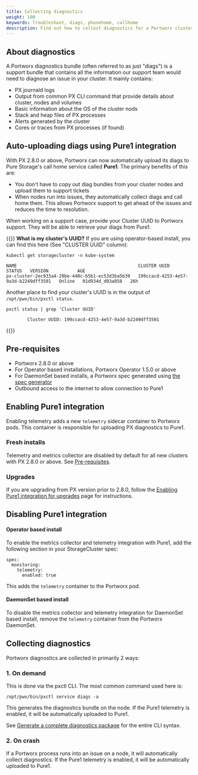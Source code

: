 ```yaml
---
title: Collecting diagnostics
weight: 100
keywords: Troubleshoot, diags, phonehome, callhome
description: Find out how to collect diagnostics for a Portworx cluster 
---
```


## About diagnostics

A Portworx diagnostics bundle (often referred to as just "diags") is a support bundle that contains all the information our support team would need to diagnose an issue in your cluster. It mainly contains:

* PX journald logs
* Output from common PX CLI command that provide details about cluster, nodes and volumes
* Basic information about the OS of the cluster nods 
* Stack and heap files of PX processes
* Alerts generated by the cluster
* Cores or traces from PX processes (if found)

## Auto-uploading diags using Pure1 integration

With PX 2.8.0 or above, Portworx can now automatically upload its diags to Pure Storage's call home service called **Pure1**. The primary benefits of this are:

* You don't have to copy out diag bundles from your cluster nodes and upload them to support tickets
* When nodes run into issues, they automatically collect diags and call home them. This allows Portworx support to get ahead of the issues and reduces the time to resolution.

When working on a support case, provide your Cluster UUID to Portworx support. They will be able to retrieve your diags from Pure1.

{{<info>}} **What is my cluster's UUID?**
If you are using operator-based install, you can find this here (See "CLUSTER UUID" column):

```text
kubectl get storagecluster -n kube-system
```
```output
NAME                                              CLUSTER UUID                           STATUS   VERSION           AGE
px-cluster-2ec933a4-29be-440c-b5b1-ec53d3ba5b39   199ccacd-4253-4e57-9a3d-b2249dff3501   Online   01d934d_d03a058   26h
```

Another place to find your cluster's UUID is in the output of `/opt/pwx/bin/pxctl status`.

```text
pxctl status | grep 'Cluster UUID'
```
```output
        Cluster UUID: 199ccacd-4253-4e57-9a3d-b2249dff3501
```
{{</info>}}

## Pre-requisites

* Portworx 2.8.0 or above
* For Operator based installations, Portworx Operator 1.5.0 or above
* For DaemonSet based installs, a Portworx spec generated using [the spec generator](https://central.portworx.com/)
* Outbound access to the internet to allow connection to Pure1

## Enabling Pure1 integration

Enabling telemetry adds a new `telemetry` sidecar container to Portworx pods. This container is responsible for uploading PX diagnostics to Pure1. 

### Fresh installs

Telemetry and metrics collector are disabled by default for all new clusters with PX 2.8.0 or above. See [Pre-requisites](#pre-requisites).

### Upgrades 

If you are upgrading from PX version prior to 2.8.0, follow the [Enabling Pure1 integration for upgrades](/portworx-install-with-kubernetes/operate-and-maintain-on-kubernetes/troubleshooting/enable-pure1-upgrades) page for instructions.

## Disabling Pure1 integration

#### Operator based install

To enable the metrics collector and telemetry integration with Pure1, add the following section in your StorageCluster spec:

```text
spec:
  monitoring:
    telemetry:
      enabled: true 
```

This adds the `telemetry` container to the Portworx pod.

#### DaemonSet based install

To disable the metrics collector and telemetry integration for DaemonSet based install, remove the `telemetry` container from the Portworx DaemonSet.

## Collecting diagnostics

Portworx diagnostics are collected in primarily 2 ways:

### 1. On demand

This is done via the pxctl CLI. The most common command used here is:

```text
/opt/pwx/bin/pxctl service diags -a
```

This generates the diagnostics bundle on the node. If the Pure1 telemetry is enabled, it will be automatically uploaded to Pure1.

See [Generate a complete diagnostics package](/reference/cli/service/#generate-a-complete-diagnostics-package) for the entire CLI syntax.

### 2. On crash

If a Portworx process runs into an issue on a node, it will automatically collect diagnostics. If the Pure1 telemetry is enabled, it will be automatically uploaded to Pure1.